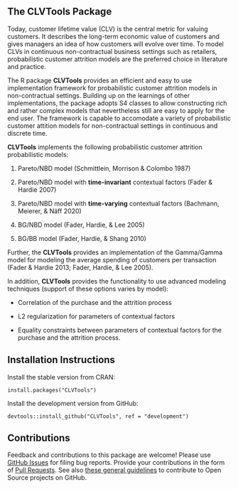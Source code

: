 
<!-- README.md is generated from README.Rmd. Please edit that file -->
The CLVTools Package
--------------------

Today, customer lifetime value (CLV) is the central metric for valuing customers. It describes the long-term economic value of customers and gives managers an idea of how customers will evolve over time. To model CLVs in continuous non-contractual business settings such as retailers, probabilistic customer attrition models are the preferred choice in literature and practice.

The R package **CLVTools** provides an efficient and easy to use implementation framework for probabilistic customer attrition models in non-contractual settings. Building up on the learnings of other implementations, the package adopts S4 classes to allow constructing rich and rather complex models that nevertheless still are easy to apply for the end user. The framework is capable to accomodate a variety of probabilistic customer attition models for non-contractual settings in continuous and discrete time.

**CLVTools** implements the following probabilistic customer attrition probabilistic models:

1.  Pareto/NBD model (Schmittlein, Morrison & Colombo 1987)

2.  Pareto/NBD model with **time-invariant** contextual factors (Fader & Hardie 2007)

3.  Pareto/NBD model with **time-varying** contextual factors (Bachmann, Meierer, & Näff 2020)

4.  BG/NBD model (Fader, Hardie, & Lee 2005) 

5.  BG/BB model (Fader, Hardie, & Shang 2010)

Further, the **CLVTools** provides an implementation of the Gamma/Gamma model for modeling the average spending of customers per transaction (Fader & Hardie 2013; Fader, Hardie, & Lee 2005). 

In addition, **CLVTools** provides the functionality to use advanced modeling techniques (support of these options varies by model):

-   Correlation of the purchase and the attrition process

-   L2 regularization for parameters of contextual factors

-   Equality constraints between parameters of contextual factors for the purchase and the attrition process.

Installation Instructions
-------------------------

Install the stable version from CRAN:

    install.packages("CLVTools")

Install the development version from GitHub:

    devtools::install_github("CLVTools", ref = "development")

Contributions
-------------
Feedback and contributions to this package are welcome! Please use [GitHub Issues](https://github.com/bachmannpatrick/CLVTools/issues) for filing bug reports. Provide your contributions in the form of [Pull Requests](https://help.github.com/articles/about-pull-requests/). See also [these general guidelines](https://guides.github.com/activities/contributing-to-open-source/#contributing) to contribute to Open Source projects on GitHub.
